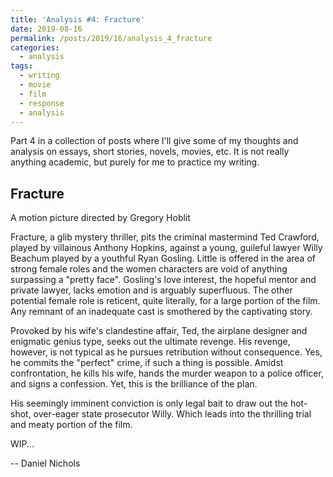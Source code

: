 ```yaml
---
title: 'Analysis #4: Fracture'
date: 2019-08-16
permalink: /posts/2019/16/analysis_4_fracture
categories:
  - analysis
tags:
  - writing
  - movie
  - film
  - response
  - analysis
---
```


Part 4 in a collection of posts where I'll give some of my thoughts and analysis on essays, short stories, novels, movies, etc. It is not really anything academic, but purely for me to practice my writing.

Fracture
------------------------------
A motion picture directed by Gregory Hoblit


Fracture, a glib mystery thriller, pits the criminal mastermind Ted Crawford, played by villainous Anthony Hopkins, against a young, guileful lawyer Willy Beachum played by a youthful Ryan Gosling. Little is offered in the area of strong female roles and the women characters are void of anything surpassing a "pretty face". Gosling's love interest, the hopeful mentor and private lawyer, lacks emotion and is arguably superfluous. The other potential female role is reticent, quite literally, for a large portion of the film. Any remnant of an inadequate cast is smothered by the captivating story. 

Provoked by his wife's clandestine affair, Ted, the airplane designer and enigmatic genius type, seeks out the ultimate revenge. His revenge, however, is not typical as he pursues retribution without consequence. Yes, he commits the "perfect" crime, if such a thing is possible. Amidst confrontation, he kills his wife, hands the murder weapon to a police officer, and signs a confession. Yet, this is the brilliance of the plan.

His seemingly imminent conviction is only legal bait to draw out the hot-shot, over-eager state prosecutor Willy. Which leads into the thrilling trial and meaty portion of the film.

WIP...


-- Daniel Nichols
